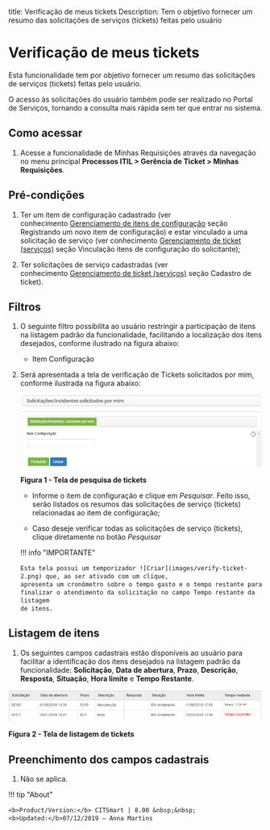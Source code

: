 title: Verificação de meus tickets
Description: Tem o objetivo fornecer um resumo das solicitações de serviços
(tickets) feitas pelo usuário

# Verificação de meus tickets

Esta funcionalidade tem por objetivo fornecer um resumo das solicitações de
serviços (tickets) feitas pelo usuário.

O acesso às solicitações do usuário também pode ser realizado no Portal de
Serviços, tornando a consulta mais rápida sem ter que entrar no sistema.

Como acessar
------------

1.  Acesse a funcionalidade de Minhas Requisições através da navegação no menu
    principal **Processos ITIL > Gerência de Ticket > Minhas
    Requisições**.

Pré-condições
-------------

1.  Ter um item de configuração cadastrado (ver conhecimento [Gerenciamento de
    itens de
    configuração](https://itsm.citsmartcloud.com/citsmart/pages/knowledgeBasePortal/knowledgeBasePortal.load#/knowledge/754) seção
    Registrando um novo item de configuração) e estar vinculado a uma
    solicitação de serviço (ver conhecimento [Gerenciamento de ticket
    (serviços)](https://itsm.citsmartcloud.com/citsmart/pages/knowledgeBasePortal/knowledgeBasePortal.load#/knowledge/4558) seção
    Vinculação itens de configuração do solicitante);

2.  Ter solicitações de serviço cadastradas (ver conhecimento [Gerenciamento de
    ticket
    (serviços)](https://itsm.citsmartcloud.com/citsmart/pages/knowledgeBasePortal/knowledgeBasePortal.load#/knowledge/4558) seção
    Cadastro de ticket).

Filtros
-------

1.  O seguinte filtro possibilita ao usuário restringir a participação de itens
    na listagem padrão da funcionalidade, facilitando a localização dos itens
    desejados, conforme ilustrado na figura abaixo:

    -  Item Configuração

1.  Será apresentada a tela de verificação de Tickets solicitados por mim,
    conforme ilustrada na figura abaixo:

    ![Criar conta okta](images/verify-ticket-1.png)

    **Figura 1 - Tela de pesquisa de tickets**

    -   Informe o item de configuração e clique em *Pesquisar*. Feito isso, serão
    listados os resumos das solicitações de serviço (tickets) relacionadas ao
    item de configuração;

    -   Caso deseje verificar todas as solicitações de serviço (tickets), clique
    diretamente no botão *Pesquisar*

    !!! info "IMPORTANTE"

        Esta tela possui um temporizador ![Criar](images/verify-ticket-2.png) que, ao ser ativado com um clique,
        apresenta um cronômetro sobre o tempo gasto e o tempo restante para
        finalizar o atendimento da solicitação no campo Tempo restante da listagem
        de itens.

Listagem de itens
-----------------

1.  Os seguintes campos cadastrais estão disponíveis ao usuário para facilitar a
    identificação dos itens desejados na listagem padrão da funcionalidade:
    **Solicitação**, **Data de abertura**, **Prazo**, **Descrição**,
    **Resposta**, **Situação**, **Hora limite** e **Tempo Restante**.

![Criar conta okta](images/verify-ticket-3.png)

**Figura 2 - Tela de listagem de tickets**
    

Preenchimento dos campos cadastrais
-----------------------------------

1.  Não se aplica.


!!! tip "About"

    <b>Product/Version:</b> CITSmart | 8.00 &nbsp;&nbsp;
    <b>Updated:</b>07/12/2019 – Anna Martins
